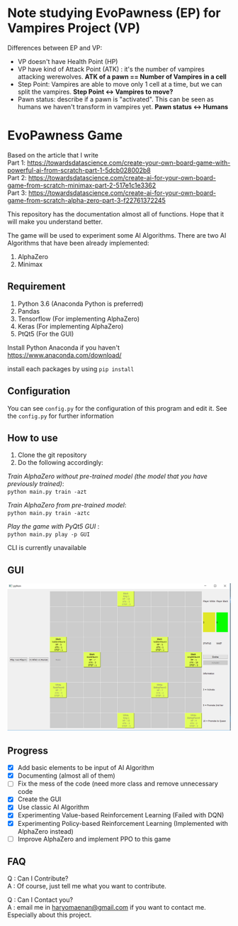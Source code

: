 # Note studying EvoPawness (EP) for Vampires Project (VP)
Differences between EP and VP:
* VP doesn't have Health Point (HP)
* VP have kind of Attack Point (ATK) : it's the number of vampires attacking werewolves.
**ATK of a pawn == Number of Vampires in a cell**
* Step Point: Vampires are able to move only 1 cell at a time, but we can split the vampires.
**Step Point <-> Vampires to move?**
* Pawn status: describe if a pawn is "activated". This can be seen as humans we haven't transform in vampires yet.
**Pawn status <-> Humans**

# EvoPawness Game

Based on the article that I write  
Part 1: https://towardsdatascience.com/create-your-own-board-game-with-powerful-ai-from-scratch-part-1-5dcb028002b8  
Part 2: https://towardsdatascience.com/create-ai-for-your-own-board-game-from-scratch-minimax-part-2-517e1c1e3362  
Part 3: https://towardsdatascience.com/create-ai-for-your-own-board-game-from-scratch-alpha-zero-part-3-f22761372245  

This repository has the documentation almost all of functions. Hope that it will make you understand better.

The game will be used to experiment some AI Algorithms. There are two AI Algorithms that have been already implemented:
1. AlphaZero
2. Minimax

## Requirement

1. Python 3.6 (Anaconda Python is preferred)
2. Pandas
3. Tensorflow (For implementing AlphaZero)
4. Keras (For implementing AlphaZero)
5. PtQt5 (For the GUI)

Install Python Anaconda if you haven't
https://www.anaconda.com/download/

install each packages by using `pip install`

## Configuration
You can see `config.py` for the configuration of this program and edit it.
See the `config.py` for further information


## How to use
1. Clone the git repository
2. Do the following accordingly:

*Train AlphaZero without pre-trained model (the model that you have previously trained)*:  
`python main.py train -azt`

*Train AlphaZero from pre-trained model*:  
`python main.py train -aztc`

*Play the game with PyQt5 GUI* :  
`python main.py play -p GUI`

CLI is currently unavailable



## GUI
![alt text](GUI.PNG "Logo Title Text 1")



## Progress
- [x] Add basic elements to be input of AI Algorithm
- [x] Documenting (almost all of them)
- [ ] Fix the mess of the code (need more class and remove unnecessary code
- [x] Create the GUI
- [x] Use classic AI Algorithm
- [x] Experimenting Value-based Reinforcement Learning (Failed with DQN)
- [x] Experimenting Policy-based Reinforcement Learning (Implemented with AlphaZero instead)
- [ ] Improve AlphaZero and implement PPO to this game

## FAQ
Q : Can I Contribute? <br>
A : Of course, just tell me what you want to contribute. <br>

Q : Can I Contact you? <br>
A : email me in haryomaenan@gmail.com if you want to contact me. Especially about this project.
